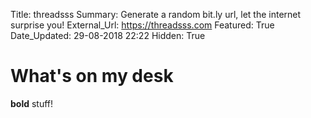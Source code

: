 Title:          threadsss
Summary:        Generate a random bit.ly url, let the internet surprise you!
External_Url:   https://threadsss.com
Featured: True
Date_Updated:   29-08-2018 22:22
Hidden: True

# What's on my desk
**bold** stuff!

